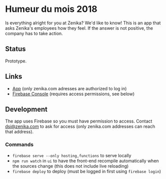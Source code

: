 # Humeur du mois 2018

Is everything alright for you at Zenika? We'd like to know! This is an app that asks Zenika's employees how they feel. If the answer is not positive, the company has to take action.

## Status

Prototype.

## Links

- [App](https://humeur-du-mois-2018.firebaseapp.com) (only zenika.com adresses are authorized to log in)
- [Firebase Console](https://console.firebase.google.com/) (requires access permissions, see below)

## Development

The app uses Firebase so you must have permission to access. Contact dsi@zenika.com to ask for access (only zenika.com addresses can reach that address).

### Commands

- `firebase serve --only hosting,functions` to serve locally
- `npm run watch` in `ui` to have the front-end recompile automatically when the sources change (this does not include live reloading)
- `firebase deploy` to deploy (must be logged in first using `firebase login`)
